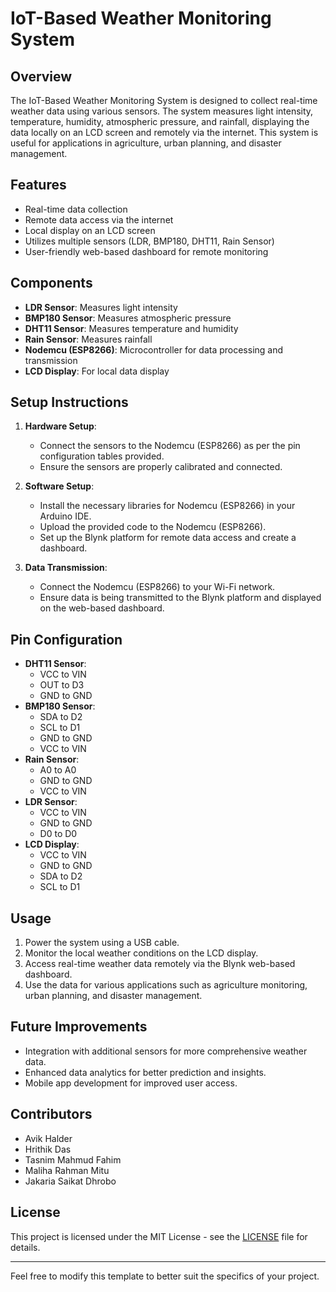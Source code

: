 # IoT-Based Weather Monitoring System

## Overview
The IoT-Based Weather Monitoring System is designed to collect real-time weather data using various sensors. The system measures light intensity, temperature, humidity, atmospheric pressure, and rainfall, displaying the data locally on an LCD screen and remotely via the internet. This system is useful for applications in agriculture, urban planning, and disaster management.

## Features
- Real-time data collection
- Remote data access via the internet
- Local display on an LCD screen
- Utilizes multiple sensors (LDR, BMP180, DHT11, Rain Sensor)
- User-friendly web-based dashboard for remote monitoring

## Components
- **LDR Sensor**: Measures light intensity
- **BMP180 Sensor**: Measures atmospheric pressure
- **DHT11 Sensor**: Measures temperature and humidity
- **Rain Sensor**: Measures rainfall
- **Nodemcu (ESP8266)**: Microcontroller for data processing and transmission
- **LCD Display**: For local data display

## Setup Instructions
1. **Hardware Setup**:
   - Connect the sensors to the Nodemcu (ESP8266) as per the pin configuration tables provided.
   - Ensure the sensors are properly calibrated and connected.

2. **Software Setup**:
   - Install the necessary libraries for Nodemcu (ESP8266) in your Arduino IDE.
   - Upload the provided code to the Nodemcu (ESP8266).
   - Set up the Blynk platform for remote data access and create a dashboard.

3. **Data Transmission**:
   - Connect the Nodemcu (ESP8266) to your Wi-Fi network.
   - Ensure data is being transmitted to the Blynk platform and displayed on the web-based dashboard.

## Pin Configuration
- **DHT11 Sensor**:
  - VCC to VIN
  - OUT to D3
  - GND to GND
- **BMP180 Sensor**:
  - SDA to D2
  - SCL to D1
  - GND to GND
  - VCC to VIN
- **Rain Sensor**:
  - A0 to A0
  - GND to GND
  - VCC to VIN
- **LDR Sensor**:
  - VCC to VIN
  - GND to GND
  - D0 to D0
- **LCD Display**:
  - VCC to VIN
  - GND to GND
  - SDA to D2
  - SCL to D1

## Usage
1. Power the system using a USB cable.
2. Monitor the local weather conditions on the LCD display.
3. Access real-time weather data remotely via the Blynk web-based dashboard.
4. Use the data for various applications such as agriculture monitoring, urban planning, and disaster management.

## Future Improvements
- Integration with additional sensors for more comprehensive weather data.
- Enhanced data analytics for better prediction and insights.
- Mobile app development for improved user access.

## Contributors
- Avik Halder
- Hrithik Das
- Tasnim Mahmud Fahim
- Maliha Rahman Mitu
- Jakaria Saikat Dhrobo

## License
This project is licensed under the MIT License - see the [LICENSE](LICENSE) file for details.

---

Feel free to modify this template to better suit the specifics of your project.
